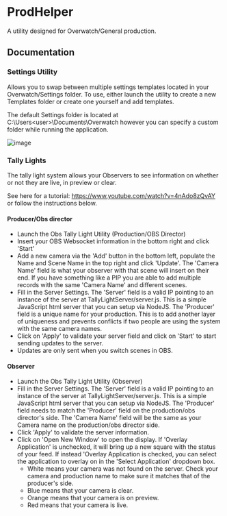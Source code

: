 # ProdHelper
A utility designed for Overwatch/General production.

## Documentation

### Settings Utility
Allows you to swap between multiple settings templates located in your Overwatch/Settings folder. To use, either launch the utility to create a new Templates folder or create one yourself and add templates.

The default Settings folder is located at C:\Users\<user>\Documents\Overwatch however you can specify a custom folder while running the application.

![image](https://user-images.githubusercontent.com/16760243/172998522-b8e3df81-df38-4ccb-975a-ce20d5dd4350.png)


### Tally Lights
The tally light system allows your Observers to see information on whether or not they are live, in preview or clear. 

See here for a tutorial: https://www.youtube.com/watch?v=4nAdo8zQvAY or follow the instructions below.

#### Producer/Obs director
 - Launch the Obs Tally Light Utility (Production/OBS Director)
 - Insert your OBS Websocket information in the bottom right and click 'Start'
 - Add a new camera via the 'Add' button in the bottom left, populate the Name and Scene Name in the top right and click 'Update'. The 'Camera Name' field is what your observer with that scene will insert on their end. If you have something like a PIP you are able to add multiple records with the same 'Camera Name' and different scenes.
 - Fill in the Server Settings. The 'Server' field is a valid IP pointing to an instance of the server at TallyLightServer/server.js. This is a simple JavaScript html server that you can setup via NodeJS. The 'Producer' field is a unique name for your production. This is to add another layer of uniqueness and prevents conflicts if two people are using the system with the same camera names. 
 - Click on 'Apply' to validate your server field and click on 'Start' to start sending updates to the server.
 - Updates are only sent when you switch scenes in OBS.

#### Observer
 - Launch the Obs Tally Light Utility (Observer)
 - Fill in the Server Settings. The 'Server' field is a valid IP pointing to an instance of the server at TallyLightServer/server.js. This is a simple JavaScript html server that you can setup via NodeJS. The 'Producer' field needs to match the 'Producer' field on the production/obs director's side. The 'Camera Name' field will be the same as your Camera name on the production/obs director side.
 - Click 'Apply' to validate the server information.
 - Click on 'Open New Window' to open the display. If 'Overlay Application' is unchecked, it will bring up a new square with the status of your feed. If instead 'Overlay Application is checked, you can select the application to overlay on in the 'Select Application' dropdown box.
   - White means your camera was not found on the server. Check your camera and production name to make sure it matches that of the producer's side.
   - Blue means that your camera is clear.
   - Orange means that your camera is on preview.
   - Red means that your camera is live.
 
